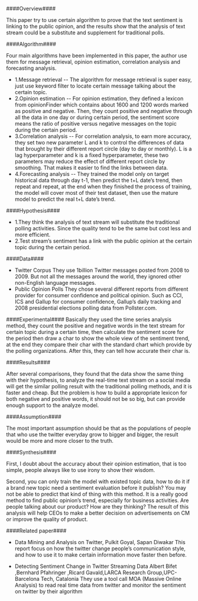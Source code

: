 ####Overview####

This paper try to use certain algorithm to prove that the text sentiment is linking to the public opinion, and the results show that the analysis of text stream could be a substitute and supplement for traditional polls.
               
####Algorithm####

Four main algorithms have been implemented in this paper, the author use them for message retrieval, opinion estimation, correlation analysis and forecasting analysis.
- 1.Message retrieval
-- The algorithm for message retrieval is super easy, just use keyword filter to locate certain message talking about the certain topic.
- 2.Opinion estimation
-- For opinion estimation, they defined a lexicon from opinionFinder which contains about 1600 and 1200 words marked as positive and negative. Then, they count positive and negative through all the data in one day or during certain period, the sentiment score means the ratio of positive versus negative messages on the topic during the certain period.
- 3.Correlation analysis
-- For correlation analysis, to earn more accuracy, they set two new parameter L and k to control the differences of data that brought by their different report circle (day to day or monthly). L is a lag hyperparameter and k is a fixed hyperparameter, these two parameters may reduce the effect of different report circle by smoothing. That makes it easier to find the links between data.
- 4.Forecasting analysis
-- They trained the model only on target historical data through day t-1, then predict the t+L date’s trend, then repeat and repeat, at the end when they finished the process of training, the model will cover most of their test dataset, then use the mature model to predict the real t+L date’s trend.

####Hypothesis####
- 1.They think the analysis of text stream will substitute the traditional polling activities. Since the quality tend to be the same but cost less and more efficient.
- 2.Test stream’s sentiment has a link with the public opinion at the certain topic during the certain period.

####Data####
- Twitter Corpus
They use 1billion Twitter messages posted from 2008 to 2009. But not all the messages around the world, they ignored other non-English language messages. 
- Public Opinion Polls
They chose several different reports from different provider for consumer confidence and political opinion. Such as CCI, ICS and Gallup for consumer confidence, Gallup’s daily tracking and 2008 presidential elections polling data from Pollster.com.

####Experimental#### 
Basically they used the time series analysis method, they count the positive and negative words in the text stream for certain topic during a certain time, then calculate the sentiment score for the period then draw a char to show the whole view of the sentiment trend, at the end they compare their char with the standard chart which provide by the polling organizations. After this, they can tell how accurate their char is. 

####Results####

After several comparisons, they found that the data show the same thing with their hypothesis, to analyze the real-time text stream on a social media will get the similar polling result with the traditional polling methods, and it is faster and cheap. But the problem is how to build a appropriate lexicon for both negative and positive words, it should not be so big, but can provide enough support to the analyze model.

####Assumption#### 

The most important assumption should be that as the populations of people that who use the twitter everyday grow to bigger and bigger, the result would be more and more closer to the truth.

####Synthesis#### 

First, I doubt about the accuracy about their opinion estimation, that is too simple, people always like to use irony to show their wisdom.

Second, you can only train the model with existed topic data, how to do it if a brand new topic need a sentiment evaluation before it publish? You may not be able to predict that kind of thing with this method.
It is a really good method to find public opinion’s trend, especially for business activities. Are people talking about our product? How are they thinking? The result of this analysis will help CEOs to make a better decision on advertisements on CM or improve the quality of product.

####Related paper####

- Data Mining and Analysis on Twitter, Pulkit Goyal, Sapan Diwakar
This report focus on how the twitter change people’s communication style, and how to use it to make certain information move faster then before.


- Detecting Sentiment Change in Twitter Streaming Data
Albert Bifet ,Bernhard Pfahringer ,Ricard Gavald,LARCA Research Group,UPC-Barcelona Tech, Catalonia
They use a tool call MOA (Massive Online Analysis) to read real time data from twitter and monitor the sentiment on twitter by their algorithm
